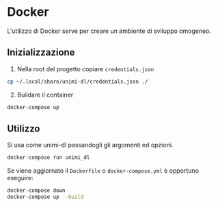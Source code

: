 # Docker

L'utilizzo di Docker serve per creare un ambiente di sviluppo omogeneo.

## Inizializzazione

1. Nella root del progetto copiare `credentials.json`

```bash
cp ~/.local/share/unimi-dl/credentials.json ./
```

2. Buildare il container

```bash
docker-compose up
```

## Utilizzo

Si usa come unimi-dl passandogli gli argomenti ed opzioni.

```bash
docker-compose run unimi_dl
```

Se viene aggiornato il `Dockerfile` o `docker-compose.yml` è opportuno eseguire:

```bash
docker-compose down
docker-compose up --build
```
